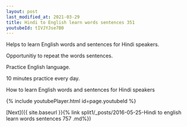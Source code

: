```yaml
---
layout: post
last_modified_at: 2021-03-29
title: Hindi to English learn words sentences 351 
youtubeId: tIVJYJse7B0
---
```

 
 
Helps to learn English words and sentences for Hindi speakers.

Opportunitiy to repeat the words sentences. 

Practice English language. 
 
10 minutes practice every day. 
 
How to learn English words and sentences for Hindi speakers 
 
{% include youtubePlayer.html id=page.youtubeId %}
 
 
[Next]({{ site.baseurl }}{% link  split1/_posts/2016-05-25-Hindi to english learn words sentences 757 .md%})
 
